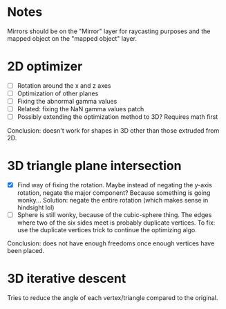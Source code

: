 # Notes
Mirrors should be on the "Mirror" layer for raycasting purposes and the mapped object on the "mapped object" layer.

# 2D optimizer
- [ ] Rotation around the x and z axes
- [ ] Optimization of other planes
- [ ] Fixing the abnormal gamma values
- [ ] Related: fixing the NaN gamma values patch
- [ ] Possibly extending the optimization method to 3D? Requires math first

Conclusion: doesn't work for shapes in 3D other than those extruded from 2D.

# 3D triangle plane intersection
- [x] Find way of fixing the rotation. Maybe instead of negating the y-axis rotation, negate the major component? Because something is going wonky... Solution: negate the entire rotation (which makes sense in hindsight lol)
- [ ] Sphere is still wonky, because of the cubic-sphere thing. The edges where two of the six sides meet is probably duplicate vertices. To fix: use the duplicate vertices trick to continue the optimizing algo.

Conclusion: does not have enough freedoms once enough vertices have been placed.

# 3D iterative descent
Tries to reduce the angle of each vertex/triangle compared to the original.